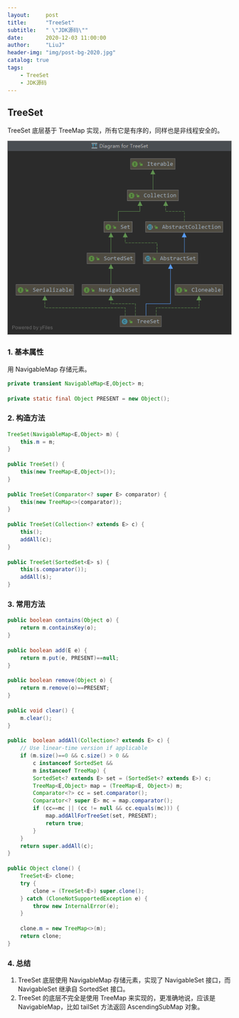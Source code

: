 ```yaml
---
layout:     post
title:      "TreeSet"
subtitle:   " \"JDK源码\""
date:       2020-12-03 11:00:00
author:     "LiuJ"
header-img: "img/post-bg-2020.jpg"
catalog: true
tags:
    - TreeSet
    - JDK源码
---
```


## TreeSet 

TreeSet 底层基于 TreeMap 实现，所有它是有序的，同样也是非线程安全的。

![](https://raw.githubusercontent.com/Millione/pb/master/img/20201105154828.png)

### 1. 基本属性

用 NavigableMap 存储元素。

```java
private transient NavigableMap<E,Object> m;

private static final Object PRESENT = new Object();
```

### 2. 构造方法

```java
TreeSet(NavigableMap<E,Object> m) {
    this.m = m;
}

public TreeSet() {
    this(new TreeMap<E,Object>());
}

public TreeSet(Comparator<? super E> comparator) {
    this(new TreeMap<>(comparator));
}

public TreeSet(Collection<? extends E> c) {
    this();
    addAll(c);
}

public TreeSet(SortedSet<E> s) {
    this(s.comparator());
    addAll(s);
}
```

### 3. 常用方法

```java
public boolean contains(Object o) {
    return m.containsKey(o);
}

public boolean add(E e) {
    return m.put(e, PRESENT)==null;
}

public boolean remove(Object o) {
    return m.remove(o)==PRESENT;
}

public void clear() {
    m.clear();
}

public  boolean addAll(Collection<? extends E> c) {
    // Use linear-time version if applicable
    if (m.size()==0 && c.size() > 0 &&
        c instanceof SortedSet &&
        m instanceof TreeMap) {
        SortedSet<? extends E> set = (SortedSet<? extends E>) c;
        TreeMap<E,Object> map = (TreeMap<E, Object>) m;
        Comparator<?> cc = set.comparator();
        Comparator<? super E> mc = map.comparator();
        if (cc==mc || (cc != null && cc.equals(mc))) {
            map.addAllForTreeSet(set, PRESENT);
            return true;
        }
    }
    return super.addAll(c);
}

public Object clone() {
    TreeSet<E> clone;
    try {
        clone = (TreeSet<E>) super.clone();
    } catch (CloneNotSupportedException e) {
        throw new InternalError(e);
    }

    clone.m = new TreeMap<>(m);
    return clone;
}
```

### 4. 总结

1. TreeSet 底层使用 NavigableMap 存储元素，实现了 NavigableSet 接口，而NavigableSet 继承自 SortedSet 接口。
2. TreeSet 的底层不完全是使用 TreeMap 来实现的，更准确地说，应该是 NavigableMap，比如 tailSet 方法返回 AscendingSubMap 对象。